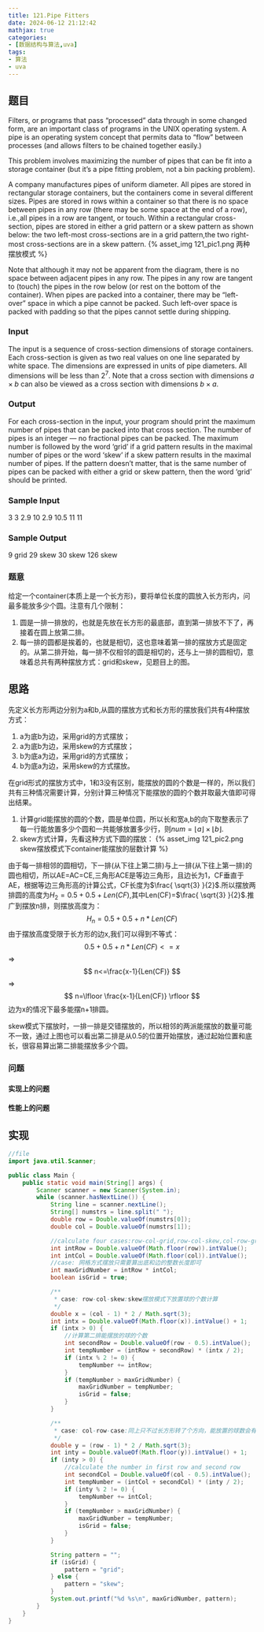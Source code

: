 ```yaml
---
title: 121.Pipe Fitters
date: 2024-06-12 21:12:42
mathjax: true
categories:
- [数据结构与算法,uva]
tags:
- 算法
- uva
---
```


## 题目

Filters, or programs that pass “processed” data through in some changed form, are an important class of programs in the UNIX operating system. A pipe is an operating system concept that permits data to “flow” between processes (and allows filters to be chained together easily.)

This problem involves maximizing the number of pipes that can be fit into a storage container (but it’s a pipe fitting problem, not a bin packing problem).

A company manufactures pipes of uniform diameter. All pipes are stored in rectangular storage containers, but the containers come in several different sizes. Pipes are stored in rows within a container so that there is no space between pipes in any row (there may be some space at the end of a row), i.e.,all pipes in a row are tangent, or touch. Within a rectangular cross-section, pipes are stored in either a grid pattern or a skew pattern as shown below: the two left-most cross-sections are in a grid pattern,the two right-most cross-sections are in a skew pattern.
{% asset_img 121_pic1.png 两种摆放模式 %}
<!-- ![alt](../images/121_pic1.png "两种摆放模式") -->

Note that although it may not be apparent from the diagram, there is no space between adjacent pipes in any row. The pipes in any row are tangent to (touch) the pipes in the row below (or rest on the bottom of the container). When pipes are packed into a container, there may be “left-over” space in which a pipe cannot be packed. Such left-over space is packed with padding so that the pipes cannot settle during shipping.

### Input

The input is a sequence of cross-section dimensions of storage containers. Each cross-section is given as two real values on one line separated by white space. The dimensions are expressed in units of pipe diameters. All dimensions will be less than $2^7$. Note that a cross section with dimensions $a\times b$ can also be viewed as a cross section with dimensions $b \times a$.

### Output

For each cross-section in the input, your program should print the maximum number of pipes that can be packed into that cross section. The number of pipes is an integer — no fractional pipes can be packed. The maximum number is followed by the word ‘grid’ if a grid pattern results in the maximal number of pipes or the word ‘skew’ if a skew pattern results in the maximal number of pipes. If the pattern doesn’t matter, that is the same number of pipes can be packed with either a grid or skew pattern, then the word ‘grid’ should be printed.

### Sample Input

3 3
2.9 10
2.9 10.5
11 11

### Sample Output

9 grid
29 skew
30 skew
126 skew

### 题意

给定一个container(本质上是一个长方形)，要将单位长度的圆放入长方形内，问最多能放多少个圆。注意有几个限制：

1. 圆是一排一排放的，也就是先放在长方形的最底部，直到第一排放不下了，再接着在圆上放第二排。
2. 每一排的圆都是挨着的，也就是相切，这也意味着第一排的摆放方式是固定的。从第二排开始，每一排不仅相邻的圆是相切的，还与上一排的圆相切，意味着总共有两种摆放方式：grid和skew，见题目上的图。

## 思路

先定义长方形两边分别为a和b,从圆的摆放方式和长方形的摆放我们共有4种摆放方式：

1. a为底b为边，采用grid的方式摆放；
2. a为底b为边，采用skew的方式摆放；
3. b为底a为边，采用grid的方式摆放；
4. b为底a为边，采用skew的方式摆放。

在grid形式的摆放方式中，1和3没有区别，能摆放的圆的个数是一样的，所以我们共有三种情况需要计算，分别计算三种情况下能摆放的圆的个数并取最大值即可得出结果。

1. 计算grid能摆放的圆的个数，圆是单位圆，所以长和宽a,b的向下取整表示了每一行能放置多少个圆和一共能够放置多少行，则$num=\lfloor a \rfloor \times \lfloor b \rfloor$.
2. skew方式计算，先看这种方式下圆的摆放：
{% asset_img 121_pic2.png skew摆放模式下container能摆放的层数计算 %}
<!-- ![alt](../images/121_pic2.png "skew摆放模式下container能摆放的层数计算") -->
由于每一排相邻的圆相切，下一排(从下往上第二排)与上一排(从下往上第一排)的圆也相切，所以AE=AC=CE,三角形ACE是等边三角形，且边长为1，CF垂直于AE，根据等边三角形高的计算公式，CF长度为$\frac{ \sqrt{3} }{2}$.所以摆放两排圆的高度为$H_2=0.5+0.5+Len(CF)$,其中Len(CF)=$\frac{ \sqrt{3} }{2}$.推广到摆放n排，则摆放高度为：
   $$ H_n = 0.5+0.5+n*Len(CF) $$
由于摆放高度受限于长方形的边x,我们可以得到不等式：
$$ 0.5+0.5+n*Len(CF)<=x $$
 =>
$$ n<=\frac{x-1}{Len(CF)} $$
 =>
$$ n=\lfloor \frac{x-1}{Len(CF)} \rfloor $$
边为x的情况下最多能摆n+1排圆。

skew模式下摆放时，一排一排是交错摆放的，所以相邻的两派能摆放的数量可能不一致，通过上图也可以看出第二排是从0.5的位置开始摆放，通过起始位置和底长，很容易算出第二排能摆放多少个圆。

### 问题

#### 实现上的问题

#### 性能上的问题

## 实现

```JAVA {.line-numbers}
//file
import java.util.Scanner;

public class Main {
    public static void main(String[] args) {
        Scanner scanner = new Scanner(System.in);
        while (scanner.hasNextLine()) {
            String line = scanner.nextLine();
            String[] numstrs = line.split(" ");
            double row = Double.valueOf(numstrs[0]);
            double col = Double.valueOf(numstrs[1]);

            //calculate four cases:row-col-grid,row-col-skew,col-row-grid,col-row-skew
            int intRow = Double.valueOf(Math.floor(row)).intValue();
            int intCol = Double.valueOf(Math.floor(col)).intValue();
            //case: 网格方式摆放只需要算出底和边的整数长度即可
            int maxGridNumber = intRow * intCol;
            boolean isGrid = true;

            /**
             * case: row-col-skew:skew摆放模式下放置球的个数计算
             */
            double x = (col - 1) * 2 / Math.sqrt(3);
            int intx = Double.valueOf(Math.floor(x)).intValue() + 1;
            if (intx > 0) {
                //计算第二排能摆放的球的个数
                int secondRow = Double.valueOf(row - 0.5).intValue();
                int tempNumber = (intRow + secondRow) * (intx / 2);
                if (intx % 2 != 0) {
                    tempNumber += intRow;
                }
                if (tempNumber > maxGridNumber) {
                    maxGridNumber = tempNumber;
                    isGrid = false;
                }
            }

            /**
             * case: col-row-case:同上只不过长方形转了个方向，能放置的球数会有变化
             */
            double y = (row - 1) * 2 / Math.sqrt(3);
            int inty = Double.valueOf(Math.floor(y)).intValue() + 1;
            if (inty > 0) {
                //calculate the number in first row and second row
                int secondCol = Double.valueOf(col - 0.5).intValue();
                int tempNumber = (intCol + secondCol) * (inty / 2);
                if (inty % 2 != 0) {
                    tempNumber += intCol;
                }
                if (tempNumber > maxGridNumber) {
                    maxGridNumber = tempNumber;
                    isGrid = false;
                }
            }

            String pattern = "";
            if (isGrid) {
                pattern = "grid";
            } else {
                pattern = "skew";
            }
            System.out.printf("%d %s\n", maxGridNumber, pattern);
        }
    }
}
```
